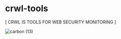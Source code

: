 # crwl-tools
 [ CRWL IS TOOLS FOR WEB SECURITY MONITORING ]

![carbon (13)](https://raw.githubusercontent.com/MrHecka/crwl-tools/main/images/view.png)